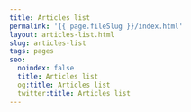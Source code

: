 ```yaml
---
title: Articles list
permalink: '{{ page.fileSlug }}/index.html'
layout: articles-list.html
slug: articles-list
tags: pages
seo:
  noindex: false
  title: Articles list
  og:title: Articles list
  twitter:title: Articles list
---
```



